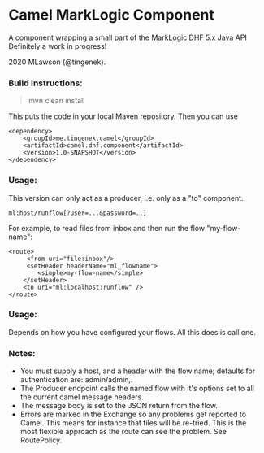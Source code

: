 Camel MarkLogic Component
==========================
A component wrapping a small part of the MarkLogic DHF 5.x Java API
Definitely a work in progress!

2020 MLawson (@tingenek).

### Build Instructions:

 >mvn clean install

This puts the code in your local Maven repository. Then you can use 
```
<dependency>
	<groupId>me.tingenek.camel</groupId>
	<artifactId>camel.dhf.component</artifactId>
	<version>1.0-SNAPSHOT</version>
</dependency>
```

### Usage:
This version can only act as a producer, i.e. only as a "to" component. 

```
ml:host/runflow[?user=...&password=..]
```
For example, to read files from inbox and then run the flow "my-flow-name":
```
<route>
     <from uri="file:inbox"/>
     <setHeader headerName="ml_flowname">
        <simple>my-flow-name</simple>
    </setHeader>
    <to uri="ml:localhost:runflow" />
</route>
```    

### Usage:
Depends on how you have configured your flows. All this does is call one.

### Notes:
* You must supply a host, and a header with the flow name; defaults for authentication are: admin/admin,.
* The Producer endpoint calls the named flow with it's options set to all the current camel message headers. 
* The message body is set to the JSON return from the flow.
* Errors are marked in the Exchange so any problems get reported to Camel. This means for instance that files will be re-tried. This is the most flexible approach as the route can see the problem. See RoutePolicy.





